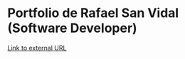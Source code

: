 # Portfolio de Rafael San Vidal (Software Developer)
[Link to external URL](https://rsvidal.github.io/)
